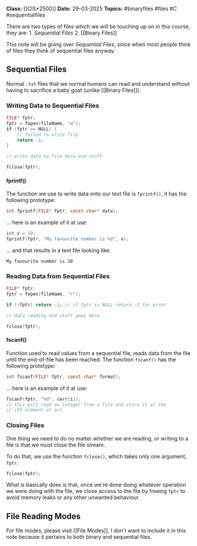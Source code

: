 **Class:** [[CIS*2500]]
**Date:** 29-03-2025
**Topics:**  #binaryfiles #files #C #sequentialfiles


There are two types of files which we will be touching up on in this course, they are:
	1. *Sequential Files*
	2. [[Binary Files]]

This note will be going over *Sequential Files*, since when most people think of files they think of sequential files anyway.

## Sequential Files
Normal `.txt` files that we normal humans can read and understand without having to sacrifice a baby goat (unlike [[Binary Files]]).

### Writing Data to Sequential Files
```c
FILE* fptr;
fptr = fopen(fileName, "w");
if (fptr == NULL) {
	// failed to write file
	return -1;
}

// write data to file here and stuff

fclose(fptr);
```

#### fprintf()
The function we use to write data onto our text file is `fprintf()`, it has the following prototype:
```c
int fprintf(FILE* fptr, const char* data);
```
... here is an example of it at use:
```c
int x = 10;
fprintf(fptr, "My favourite number is %d", x);
```
... and that results in a text file looking like:
```
My favourite number is 10
```

### Reading Data from Sequential Files
```c
FILE* fptr;
fptr = fopen(fileName, "r");

if (!fptr) return -1; // if fptr is NULL return -1 for error

// data reading and stuff goes here

fclose(fptr);
```

#### fscanf()
Function used to read values from a sequential file, reads data from the file until the end-of-file has been reached. The function `fscanf()` has the following prototype:
```c
int fscanf(FILE* fptr, const char* format);
```
... here is an example of it at use:
```c
fscanf(fptr, "%d", &arr[i]);
// this will read an integer from a file and store it at the
// ith element of arr
```

### Closing Files
One thing we need to do no matter whether we are reading, or writing to a file is that we must close the file stream.

To do that, we use the function `fclose()`, which takes only one argument, `fptr`.
```c
fclose(fptr);
```
What is basically does is that, once we're done doing whatever operation we were doing with the file, we close access to the file by freeing `fptr` to avoid memory leaks or any other unwanted behaviour.

## File Reading Modes
For file modes, please visit [[File Modes]], I don't want to include it in this note because it pertains to both binary and sequential files.